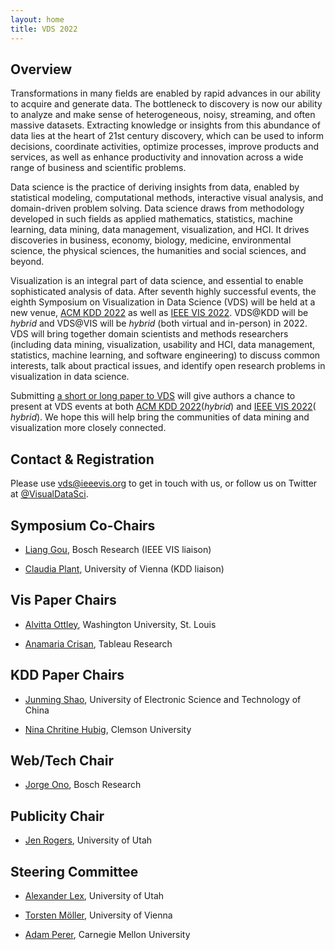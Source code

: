 ```yaml
---
layout: home
title: VDS 2022
---
```


## Overview

Transformations in many fields are enabled by rapid advances in our ability to acquire and generate data. The bottleneck to discovery is now our ability to analyze and make sense of heterogeneous, noisy, streaming, and often massive datasets. Extracting knowledge or insights from this abundance of data lies at the heart of 21st century discovery, which can be used to inform decisions, coordinate activities, optimize processes, improve products and services, as well as enhance productivity and innovation across a wide range of business and scientific problems.

Data science is the practice of deriving insights from data, enabled by statistical modeling, computational methods, interactive visual analysis, and domain-driven problem solving. Data science draws from methodology developed in such fields as applied mathematics, statistics, machine learning, data mining, data management, visualization, and HCI. It drives discoveries in business, economy, biology, medicine, environmental science, the physical sciences, the humanities and social sciences, and beyond.

Visualization is an integral part of data science, and essential to enable sophisticated analysis of data. After seventh highly successful events, the eighth Symposium on Visualization in Data Science (VDS) will be held at a new venue, [ACM KDD 2022](https://www.kdd.org/kdd2022/) as well as [IEEE VIS 2022](http://ieeevis.org/year/2022/welcome). VDS@KDD will be *hybrid* and VDS@VIS will be *hybrid* (both virtual and in-person) in 2022. VDS will bring together domain scientists and methods researchers (including data mining, visualization, usability and HCI, data management, statistics, machine learning, and software engineering) to discuss common interests, talk about practical issues, and identify open research problems in visualization in data science.

Submitting [a short or long paper to VDS](http://www.visualdatascience.org/2022/cfp/) will give authors a chance to present at VDS events at both [ACM KDD 2022](https://www.kdd.org/kdd2022/)(*hybrid*) and [IEEE VIS 2022](http://ieeevis.org/year/2022/welcome)( *hybrid*).  We hope this will help bring the communities of data mining and visualization more closely connected.


## Contact & Registration

Please use [vds@ieeevis.org](mailto:vds@ieeevis.org) to get in touch with us, or follow us on Twitter at [@VisualDataSci](https://twitter.com/VisualDataSci).

## Symposium Co-Chairs

- [Liang Gou](https://scholar.google.com/citations?user=x3VK0fAAAAAJ&hl=en), Bosch Research (IEEE VIS liaison)

- [Claudia Plant](https://dm.cs.univie.ac.at/team/person/59835/), University of Vienna (KDD liaison)

## Vis Paper Chairs
- [Alvitta Ottley](http://visualdata.wustl.edu), Washington University, St. Louis

- [Anamaria Crisan](https://amcrisan.github.io/), Tableau Research

## KDD Paper Chairs
- [Junming Shao](https://dm.uestc.edu.cn/junming-shao/),  University of Electronic Science and Technology of China

- [Nina Chritine Hubig](https://sites.google.com/view/dzrpt-lab/about),  Clemson University

## Web/Tech Chair
- [Jorge Ono](https://vgc.poly.edu/~jhenrique/), Bosch Research

## Publicity Chair
- [Jen Rogers](https://vdl.sci.utah.edu/team/rogers/), University of Utah 

## Steering Committee
- [Alexander Lex](http://alexander-lex.net/), University of Utah

- [Torsten Möller](https://cs.univie.ac.at/Torsten.Möller), University of Vienna 

- [Adam Perer](http://perer.org/), Carnegie Mellon University 
